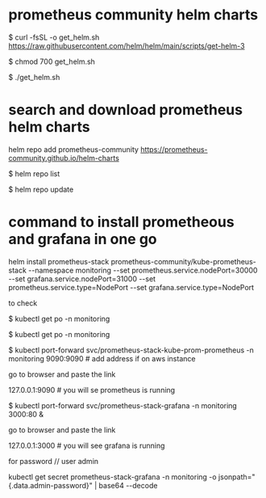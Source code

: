 # prometheus community helm charts
$ curl -fsSL -o get_helm.sh https://raw.githubusercontent.com/helm/helm/main/scripts/get-helm-3

$ chmod 700 get_helm.sh

$ ./get_helm.sh

# search and download prometheus helm charts

helm repo add prometheus-community https://prometheus-community.github.io/helm-charts

$ helm repo list

$ helm repo update

# command to install prometheous and grafana in one go

 helm install prometheus-stack prometheus-community/kube-prometheus-stack --namespace monitoring --set prometheus.service.nodePort=30000 --set grafana.service.nodePort=31000 --set prometheus.service.type=NodePort --set grafana.service.type=NodePort

to check 

$ kubectl get po -n monitoring 

$ kubectl get po -n monitoring

$ kubectl port-forward svc/prometheus-stack-kube-prom-prometheus -n monitoring 9090:9090       # add address if on aws instance

   go to browser and paste the link 

   127.0.0.1:9090                 # you will se prometheus is running
   
$ kubectl port-forward svc/prometheus-stack-grafana -n monitoring 3000:80 &

   go to browser and paste the link 

   127.0.0.1:3000              # you will see grafana is running

   for password      // user admin

   kubectl get secret prometheus-stack-grafana -n monitoring -o jsonpath="{.data.admin-password}" | base64 --decode
 


 


